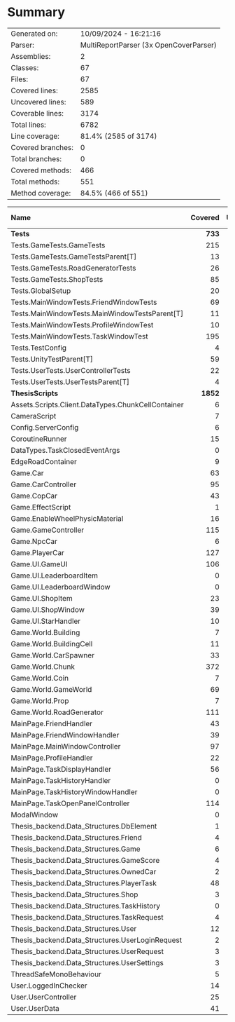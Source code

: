 ﻿# Summary
|||
|:---|:---|
| Generated on: | 10/09/2024 - 16:21:16 |
| Parser: | MultiReportParser (3x OpenCoverParser) |
| Assemblies: | 2 |
| Classes: | 67 |
| Files: | 67 |
| Covered lines: | 2585 |
| Uncovered lines: | 589 |
| Coverable lines: | 3174 |
| Total lines: | 6782 |
| Line coverage: | 81.4% (2585 of 3174) |
| Covered branches: | 0 |
| Total branches: | 0 |
| Covered methods: | 466 |
| Total methods: | 551 |
| Method coverage: | 84.5% (466 of 551) |

|**Name**|**Covered**|**Uncovered**|**Coverable**|**Total**|**Line coverage**|**Covered**|**Total**|**Branch coverage**|**Covered**|**Total**|**Method coverage**|
|:---|---:|---:|---:|---:|---:|---:|---:|---:|---:|---:|---:|
|**Tests**|**733**|**21**|**754**|**1385**|**97.2%**|**0**|**0**|****|**56**|**56**|**100%**|
|Tests.GameTests.GameTests|215|0|215|348|100%|0|0||16|16|100%|
|Tests.GameTests.GameTestsParent[T]|13|9|22|46|59%|0|0||1|1|100%|
|Tests.GameTests.RoadGeneratorTests|26|0|26|55|100%|0|0||3|3|100%|
|Tests.GameTests.ShopTests|85|3|88|156|96.5%|0|0||6|6|100%|
|Tests.GlobalSetup|20|0|20|56|100%|0|0||4|4|100%|
|Tests.MainWindowTests.FriendWindowTests|69|0|69|127|100%|0|0||4|4|100%|
|Tests.MainWindowTests.MainWindowTestsParent[T]|11|9|20|40|55%|0|0||1|1|100%|
|Tests.MainWindowTests.ProfileWindowTest|10|0|10|31|100%|0|0||1|1|100%|
|Tests.MainWindowTests.TaskWindowTest|195|0|195|295|100%|0|0||10|10|100%|
|Tests.TestConfig|4|0|4|48|100%|0|0||1|1|100%|
|Tests.UnityTestParent[T]|59|0|59|112|100%|0|0||5|5|100%|
|Tests.UserTests.UserControllerTests|22|0|22|47|100%|0|0||3|3|100%|
|Tests.UserTests.UserTestsParent[T]|4|0|4|24|100%|0|0||1|1|100%|
|**ThesisScripts**|**1852**|**568**|**2420**|**5397**|**76.5%**|**0**|**0**|****|**410**|**495**|**82.8%**|
|Assets.Scripts.Client.DataTypes.ChunkCellContainer|6|0|6|17|100%|0|0||5|5|100%|
|CameraScript|7|0|7|34|100%|0|0||2|2|100%|
|Config.ServerConfig|6|1|7|99|85.7%|0|0||6|7|85.7%|
|CoroutineRunner|15|0|15|33|100%|0|0||3|3|100%|
|DataTypes.TaskClosedEventArgs|0|4|4|14|0%|0|0||0|1|0%|
|EdgeRoadContainer|9|0|9|15|100%|0|0||7|7|100%|
|Game.Car|63|22|85|143|74.1%|0|0||13|13|100%|
|Game.CarController|95|24|119|229|79.8%|0|0||14|18|77.7%|
|Game.CopCar|43|15|58|95|74.1%|0|0||1|1|100%|
|Game.EffectScript|1|0|1|13|100%|0|0||1|1|100%|
|Game.EnableWheelPhysicMaterial|16|0|16|37|100%|0|0||2|2|100%|
|Game.GameController|115|10|125|289|92%|0|0||25|25|100%|
|Game.NpcCar|6|0|6|19|100%|0|0||1|1|100%|
|Game.PlayerCar|127|49|176|253|72.1%|0|0||17|19|89.4%|
|Game.UI.GameUI|106|22|128|241|82.8%|0|0||24|28|85.7%|
|Game.UI.LeaderboardItem|0|4|4|23|0%|0|0||0|1|0%|
|Game.UI.LeaderboardWindow|0|43|43|101|0%|0|0||0|5|0%|
|Game.UI.ShopItem|23|0|23|68|100%|0|0||8|8|100%|
|Game.UI.ShopWindow|39|13|52|109|75%|0|0||6|8|75%|
|Game.UI.StarHandler|10|0|10|49|100%|0|0||1|1|100%|
|Game.World.Building|7|2|9|76|77.7%|0|0||5|7|71.4%|
|Game.World.BuildingCell|11|0|11|30|100%|0|0||7|7|100%|
|Game.World.CarSpawner|33|10|43|128|76.7%|0|0||4|5|80%|
|Game.World.Chunk|372|44|416|654|89.4%|0|0||29|31|93.5%|
|Game.World.Coin|7|0|7|33|100%|0|0||2|2|100%|
|Game.World.GameWorld|69|16|85|172|81.1%|0|0||6|6|100%|
|Game.World.Prop|7|3|10|65|70%|0|0||3|6|50%|
|Game.World.RoadGenerator|111|23|134|244|82.8%|0|0||8|9|88.8%|
|MainPage.FriendHandler|43|0|43|124|100%|0|0||7|7|100%|
|MainPage.FriendWindowHandler|39|20|59|153|66.1%|0|0||7|9|77.7%|
|MainPage.MainWindowController|97|39|136|312|71.3%|0|0||14|17|82.3%|
|MainPage.ProfileHandler|22|3|25|93|88%|0|0||4|5|80%|
|MainPage.TaskDisplayHandler|56|17|73|191|76.7%|0|0||10|11|90.9%|
|MainPage.TaskHistoryHandler|0|12|12|54|0%|0|0||0|1|0%|
|MainPage.TaskHistoryWindowHandler|0|30|30|93|0%|0|0||0|5|0%|
|MainPage.TaskOpenPanelController|114|14|128|298|89%|0|0||15|15|100%|
|ModalWindow|0|38|38|71|0%|0|0||0|4|0%|
|Thesis_backend.Data_Structures.DbElement|1|1|2|11|50%|0|0||2|3|66.6%|
|Thesis_backend.Data_Structures.Friend|4|1|5|18|80%|0|0||9|10|90%|
|Thesis_backend.Data_Structures.Game|6|2|8|20|75%|0|0||12|15|80%|
|Thesis_backend.Data_Structures.GameScore|4|2|6|19|66.6%|0|0||8|11|72.7%|
|Thesis_backend.Data_Structures.OwnedCar|2|3|5|21|40%|0|0||4|9|44.4%|
|Thesis_backend.Data_Structures.PlayerTask|48|12|60|87|80%|0|0||21|23|91.3%|
|Thesis_backend.Data_Structures.Shop|3|1|4|15|75%|0|0||6|7|85.7%|
|Thesis_backend.Data_Structures.TaskHistory|0|6|6|20|0%|0|0||0|11|0%|
|Thesis_backend.Data_Structures.TaskRequest|4|0|4|16|100%|0|0||8|8|100%|
|Thesis_backend.Data_Structures.User|12|1|13|26|92.3%|0|0||25|26|96.1%|
|Thesis_backend.Data_Structures.UserLoginRequest|2|0|2|14|100%|0|0||4|4|100%|
|Thesis_backend.Data_Structures.UserRequest|3|0|3|15|100%|0|0||6|6|100%|
|Thesis_backend.Data_Structures.UserSettings|3|1|4|15|75%|0|0||6|8|75%|
|ThreadSafeMonoBehaviour|5|0|5|12|100%|0|0||3|3|100%|
|User.LoggedInChecker|14|12|26|77|53.8%|0|0||3|5|60%|
|User.UserController|25|45|70|200|35.7%|0|0||5|12|41.6%|
|User.UserData|41|3|44|139|93.1%|0|0||31|31|100%|
